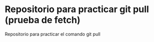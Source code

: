 # Repositorio para practicar git pull (prueba de fetch)
Repositorio para practicar el comando git pull
